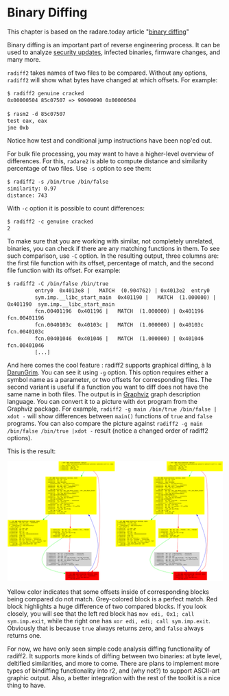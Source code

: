 # Binary Diffing

This chapter is based on the radare.today article "[binary diffing](http://radare.today/binary-diffing/)"

Binary diffing is an important part of reverse engineering process. It can be used to analyze [security updates](https://en.wikipedia.org/wiki/Patch_Tuesday), infected binaries, firmware changes, and many more.

`radiff2` takes names of two files to be compared. Without any options, `radiff2` will show what bytes have changed at which offsets. For example:

    $ radiff2 genuine cracked 
    0x00000504 85c07507 => 90909090 0x00000504

    $ rasm2 -d 85c07507
    test eax, eax
    jne 0xb

Notice how test and conditional jump instructions have been nop'ed out.

For bulk file processing, you may want to have a higher-level overview of differences. For this, `radare2` is able to compute distance and similarity percentage of two files. Use `-s` option to see them:

    $ radiff2 -s /bin/true /bin/false
    similarity: 0.97
    distance: 743
    
With `-c` option it is possible to count differences:

    $ radiff2 -c genuine cracked
    2  
    
To make sure that you are working with similar, not completely unrelated, binaries, you can check if there are any matching functions in them. To see such comparison, use `-C` option. In the resulting output, three columns are: the first file function with its offset, percentage of match, and the second file function with its offset. For example:

    $ radiff2 -C /bin/false /bin/true 
             entry0  0x4013e8 |   MATCH  (0.904762) | 0x4013e2  entry0
             sym.imp.__libc_start_main  0x401190 |   MATCH  (1.000000) | 0x401190  sym.imp.__libc_start_main  
             fcn.00401196  0x401196 |   MATCH  (1.000000) | 0x401196  fcn.00401196
             fcn.0040103c  0x40103c |   MATCH  (1.000000) | 0x40103c  fcn.0040103c
             fcn.00401046  0x401046 |   MATCH  (1.000000) | 0x401046  fcn.00401046
             [...]


And here comes the cool feature : radiff2 supports graphical diffing, à la [DarunGrim](http://www.darungrim.org/). You can see it using `-g` option. This option requires either a symbol name as a parameter, or two offsets for corresponding files. The second variant is useful if a function you want to diff does not have the same name in both files.
The output is in [Graphviz](http://graphviz.org/) graph description language. You can convert it to a picture with `dot` program from the Graphviz package.
For example, `radiff2 -g main /bin/true /bin/false | xdot -` will show differences between `main()` functions of `true` and `false` programs. You can also compare the picture against `radiff2 -g main /bin/false /bin/true |xdot -` result (notice a changed order of radiff2 options).

This is the result:

![/bin/true vs /bin/false](true_false.png)

Yellow color indicates that some offsets inside of corresponding blocks being compared do not match. Grey-colored block is a perfect match. Red block highlights a huge difference of two compared blocks. If you look closely, you will see that the left red block has `mov edi, 0x1; call sym.imp.exit`, while the right one has `xor edi, edi; call sym.imp.exit`. Obviously that is because `true` always returns zero, and `false` always returns one.

For now, we have only seen simple code analysis diffing functionality of radiff2. It supports more kinds of diffing between two binaries: at byte level, deltified similarities, and more to come.
There are plans to implement more types of bindiffing functionality into r2, and (why not?) to support ASCII-art graphic output. Also, a better integration with the rest of the toolkit is a nice thing to have.

